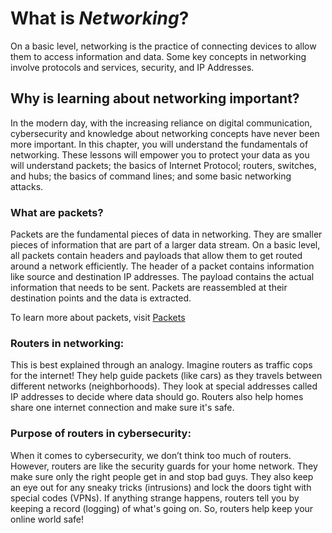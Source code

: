 # **What is *Networking*?**
On a basic level, networking is the practice of connecting devices to allow them to access information and data. Some key concepts in networking involve protocols and services, security, and IP Addresses. 

## **Why is learning about networking important?**
In the modern day, with the increasing reliance on digital communication, cybersecurity and knowledge about networking concepts have never been more important. In this chapter, you will understand the fundamentals of networking. These lessons will empower you to protect your data as you will understand packets; the basics of Internet Protocol; routers, switches, and hubs; the basics of command lines; and some basic networking attacks. 

### **What are packets?**
Packets are the fundamental pieces of data in networking. They are smaller pieces of information that are part of a larger data stream. On a basic level, all packets contain headers and payloads that allow them to get routed around a network efficiently. The header of a packet contains information like source and destination IP addresses. The payload contains the actual information that needs to be sent. Packets are reassembled at their destination points and the data is extracted. 

To learn more about packets, visit [Packets](https://github.com/awesometesla123/CyberQuest_v2/blob/master/src/constants/content/UltimateCourse/Packets.md)

### **Routers in networking:**
This is best explained through an analogy. Imagine routers as traffic cops for the internet! They help guide packets (like cars) as they travels between different networks (neighborhoods). They look at special addresses called IP addresses to decide where data should go. Routers also help homes share one internet connection and make sure it's safe.

### **Purpose of routers in cybersecurity:**
When it comes to cybersecurity, we don’t think too much of routers. However, routers are like the security guards for your home network. They make sure only the right people get in and stop bad guys. They also keep an eye out for any sneaky tricks (intrusions) and lock the doors tight with special codes (VPNs). If anything strange happens, routers tell you by keeping a record (logging) of what's going on. So, routers help keep your online world safe!
